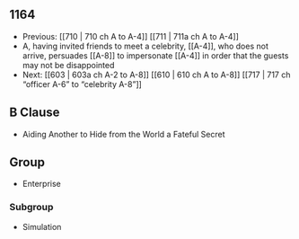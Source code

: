 ## 1164
- Previous: [[710 | 710 ch A to A-4]] [[711 | 711a ch A to A-4]] 
- A, having invited friends to meet a celebrity, [[A-4]], who does not arrive, persuades [[A-8]] to impersonate [[A-4]] in order that the guests may not be disappointed
- Next: [[603 | 603a ch A-2 to A-8]] [[610 | 610 ch A to A-8]] [[717 | 717 ch “officer A-6” to “celebrity A-8”]] 

## B Clause
- Aiding Another to Hide from the World a Fateful Secret

## Group
- Enterprise

### Subgroup
- Simulation

